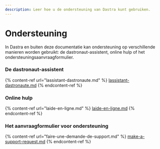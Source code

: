 ```yaml
---
description: Leer hoe u de ondersteuning van Dastra kunt gebruiken.
---
```


# Ondersteuning

In Dastra en buiten deze documentatie kan ondersteuning op verschillende manieren worden gebruikt: de dastronaut-assistent, online hulp of het ondersteuningsaanvraagformulier.

### De dastronaut-assistent

{% content-ref url="lassistant-dastronaute.md" %}
[lassistant-dastronaute.md](lassistant-dastronaute.md)
{% endcontent-ref %}

### Online hulp

{% content-ref url="laide-en-ligne.md" %}
[laide-en-ligne.md](laide-en-ligne.md)
{% endcontent-ref %}

### Het aanvraagformulier voor ondersteuning

{% content-ref url="faire-une-demande-de-support.md" %}
[make-a-support-request.md](faire-une-demande-de-support.md)
{% endcontent-ref %}

